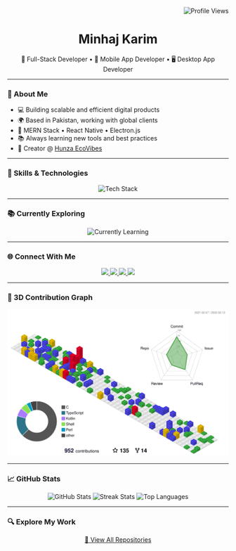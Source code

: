 <!-- View Count -->
<p align="right">
  <img src="https://komarev.com/ghpvc/?username=Minhajkarim&color=blue" alt="Profile Views" />
</p>

<!-- Name & Roles -->
<h1 align="center">Minhaj Karim</h1>
<p align="center">
  🚀 Full-Stack Developer • 📱 Mobile App Developer • 🖥️ Desktop App Developer
</p>

---

### 👋 About Me

- 💻 Building scalable and efficient digital products
- 🌍 Based in Pakistan, working with global clients
- 🔧 MERN Stack • React Native • Electron.js
- 📚 Always learning new tools and best practices
- 🎥 Creator @ [Hunza EcoVibes](https://www.youtube.com/@hunzaecovibes)

---

### 🧠 Skills & Technologies

<p align="center">
  <img src="https://skillicons.dev/icons?i=react,nextjs,nodejs,express,mongodb,graphql,redux,javascript,typescript,python,django,flutter,java,cpp,git,github,linux,docker,vscode,figma&theme=light" alt="Tech Stack" />
</p>

---

### 📚 Currently Exploring

<p align="center">
  <img src="https://skillicons.dev/icons?i=aws,gcp,solidity,threejs" alt="Currently Learning" />
</p>

---

### 🌐 Connect With Me

<p align="center">
  <a href="https://www.linkedin.com/in/dev-minhaj/" target="_blank">
    <img src="https://img.shields.io/badge/LinkedIn-0077B5?style=for-the-badge&logo=linkedin&logoColor=white">
  </a>
  <a href="mailto:minhajkarim078@gmail.com">
    <img src="https://img.shields.io/badge/Gmail-D14836?style=for-the-badge&logo=gmail&logoColor=white">
  </a>
  <a href="https://twitter.com/MinhajKarim9" target="_blank">
    <img src="https://img.shields.io/badge/Twitter-1DA1F2?style=for-the-badge&logo=twitter&logoColor=white">
  </a>
  <a href="https://www.youtube.com/@hunzaecovibes" target="_blank">
    <img src="https://img.shields.io/badge/YouTube-FF0000?style=for-the-badge&logo=youtube&logoColor=white">
  </a>
</p>

---

### 🧊 3D Contribution Graph

<p align="center">
  <img src="https://raw.githubusercontent.com/Minhajkarim/Minhajkarim/main/profile-3d-contrib/profile-gitblock.svg" alt="3D Contribution Graph" />
</p>

---

### 📈 GitHub Stats

<p align="center">
  <img src="https://github-readme-stats.vercel.app/api?username=Minhajkarim&show_icons=true&theme=tokyonight&hide_border=true" alt="GitHub Stats" />
  <img src="https://github-readme-streak-stats.herokuapp.com/?user=Minhajkarim&theme=tokyonight&hide_border=true" alt="Streak Stats" />
  <img src="https://github-readme-stats.vercel.app/api/top-langs/?username=Minhajkarim&layout=compact&theme=tokyonight&hide_border=true" alt="Top Languages" />
</p>

---

### 🔍 Explore My Work

<p align="center">
  <a href="https://github.com/Minhajkarim?tab=repositories">📌 View All Repositories</a>
</p>
